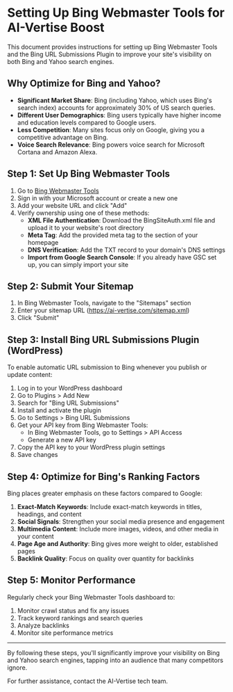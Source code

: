 # Setting Up Bing Webmaster Tools for AI-Vertise Boost

This document provides instructions for setting up Bing Webmaster Tools and the Bing URL Submissions Plugin to improve your site's visibility on both Bing and Yahoo search engines.

## Why Optimize for Bing and Yahoo?

- **Significant Market Share**: Bing (including Yahoo, which uses Bing's search index) accounts for approximately 30% of US search queries.
- **Different User Demographics**: Bing users typically have higher income and education levels compared to Google users.
- **Less Competition**: Many sites focus only on Google, giving you a competitive advantage on Bing.
- **Voice Search Relevance**: Bing powers voice search for Microsoft Cortana and Amazon Alexa.

## Step 1: Set Up Bing Webmaster Tools

1. Go to [Bing Webmaster Tools](https://www.bing.com/webmasters/home)
2. Sign in with your Microsoft account or create a new one
3. Add your website URL and click "Add"
4. Verify ownership using one of these methods:
   - **XML File Authentication**: Download the BingSiteAuth.xml file and upload it to your website's root directory
   - **Meta Tag**: Add the provided meta tag to the <head> section of your homepage
   - **DNS Verification**: Add the TXT record to your domain's DNS settings
   - **Import from Google Search Console**: If you already have GSC set up, you can simply import your site
   
## Step 2: Submit Your Sitemap

1. In Bing Webmaster Tools, navigate to the "Sitemaps" section
2. Enter your sitemap URL (https://ai-vertise.com/sitemap.xml)
3. Click "Submit"

## Step 3: Install Bing URL Submissions Plugin (WordPress)

To enable automatic URL submission to Bing whenever you publish or update content:

1. Log in to your WordPress dashboard
2. Go to Plugins > Add New
3. Search for "Bing URL Submissions"
4. Install and activate the plugin
5. Go to Settings > Bing URL Submissions
6. Get your API key from Bing Webmaster Tools:
   - In Bing Webmaster Tools, go to Settings > API Access
   - Generate a new API key
7. Copy the API key to your WordPress plugin settings
8. Save changes

## Step 4: Optimize for Bing's Ranking Factors

Bing places greater emphasis on these factors compared to Google:

1. **Exact-Match Keywords**: Include exact-match keywords in titles, headings, and content
2. **Social Signals**: Strengthen your social media presence and engagement
3. **Multimedia Content**: Include more images, videos, and other media in your content
4. **Page Age and Authority**: Bing gives more weight to older, established pages
5. **Backlink Quality**: Focus on quality over quantity for backlinks

## Step 5: Monitor Performance

Regularly check your Bing Webmaster Tools dashboard to:

1. Monitor crawl status and fix any issues
2. Track keyword rankings and search queries
3. Analyze backlinks
4. Monitor site performance metrics

---

By following these steps, you'll significantly improve your visibility on Bing and Yahoo search engines, tapping into an audience that many competitors ignore.

For further assistance, contact the AI-Vertise tech team. 